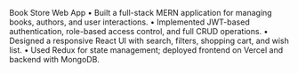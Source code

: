 Book Store Web App
• Built a full-stack MERN application for managing books, authors, and user interactions.
• Implemented JWT-based authentication, role-based access control, and full CRUD operations.
• Designed a responsive React UI with search, filters, shopping cart, and wish list.
• Used Redux for state management; deployed frontend on Vercel and backend with MongoDB.
